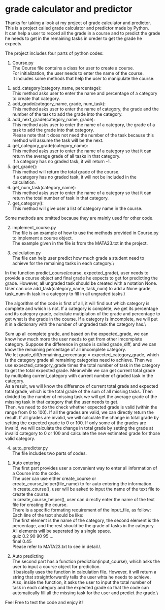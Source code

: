 # grade calculator and predictor

Thanks for taking a look at my project of grade calculator and predictor.\
This is a project called grade calculator and predictor made by Python.\
It can help a user to record all the grade in a course and to predict the grade he needs to get in the remaining tasks in oreder to get the grade he expects.


The project includes four parts of python codes:

1. Course.py\
The Course file contains a class for user to create a course.\
For initialization, the user needs to enter the name of the course.\
It includes some methods that help the user to manipulate the course:
1) add_category(category_name, percentage):\
This method asks user to enter the name and percentage of a category to create that category.
2) add_grade(category_name, grade, num_task):\
This method asks user to enter the name of category, the grade and the number of the task to add the grade into the category.
3) add_next_grade(category_name, grade):\
This method asks user to enter the name of a category, the grade of a task to add the grade into that category.\
Please note that it does not need the number of the task because this method will assume the task will be the next.
4) get_category_grade(category_name):\
This method asks user to enter the name of a category so that it can return the average grade of all tasks in that category.\
If a category has no graded task, it will return -1.
5) get_grade():\
This method will return the total grade of the course.\
If a category has no graded task, it will not be included in the calculation.
6) get_num_task(category_name):\
This method asks user to enter the name of a category so that it can return the total number of task in that category.
7) get_category():\
This method will give user a list of category name in the course.

Some methods are omitted because they are mainly used for other code.

2. implement_course.py\
The file is an example of how to use the methods provided in Course.py to implement a course object.\
The example given in the file is from the MATA23.txt in the project.

3. calculation.py\
The file can help user predict how much grade a student need to achieve for the remaining tasks in each category.\

In the function predict_course(course, expected_grade), user needs to provide a course object and final grade he expects to get for predicting the grade. However, all ungraded task should be created with a notation None. User can use add_task(category_name, task_num) to add a None grade, task_num-th task in a category to fill in all ungraded tasks.\

The algorithm of the code is first of all, it will find out which category is complete and which is not. If a category is complete, we get its percentage and its category grade, calculate mutiplation of the grade and percentage to get what is the grade in the course. If a category is imcomplete, we will put it in a dictionary with the number of ungraded task the category has.\

Sum up all complete grade, and based on the expected_grade, we can know how much more the user needs to get from other imcomplete category. Suppose the difference in grade is called grade_diff, and we can know the remaining percentage of all imcomplete category.\
We let grade_diff/remaining_percentage = expected_category_grade, which is the category grade all remaining categories need to achieve. Then we use expected_category_grade times the total number of task in the category to get the total expected grade. Meanwhile we can get current total grade by multipling current_category with current number of graded task in the category.\
As a result, we will know the difference of current total grade and expected total grade, which is the total grade of the sum of all missing tasks. Then divided by the number of missing task we will get the average grade of the missing task in that category that the user needs to get.\
Then, we need to do the check whether expected grade is valid (within the range from 0 to 100). If all the grades are valid, we can directly return the result. If all grades are invalid, we will calculate the change in total grade by setting the expected grade to 0 or 100. If only some of the grades are invalid, we will calculate the change in total grade by setting the grade at invalid category to 0 or 100 and calculate the new estimated grade for those valid category.

4. auto_predicter.py\
The file includes two parts of codes.
1) Auto entering\
The first part provides user a convenient way to enter all information of a Course into the code.\
The user can use either create_course or create_course_helper(file_name) to for auto entering the information.\
In create_course(), user will be asked to input the name of the text file to create the course.\
In create_course_helper(), user can directly enter the name of the text file for creating the course.\
There is a specific formating requirement of the input_file, as follow:\
Each line of the text should be like:\
The first element is the name of the category, the second element is the percentage, and the rest should be the grade of tasks in the category. All elements will be seperated by a single space.\
    quiz 0.2 90 90 95 ...\
    final 0.45\
Please refer to MATA23.txt to see in detail.\

2) Auto predicting\
The second part has a function prediction(input_course), which asks the user to input a course object for prediction.\
It basically uses the function in calculation file. However, it will return a string that straightforwardly tells the user whta he needs to achieve. Also, inside the function, it asks the user to input the total number of task in each category and the expected grade so that the code can automatically fill all the missing task for the user and predict the grade.\

Feel Free to test the code and enjoy it!
